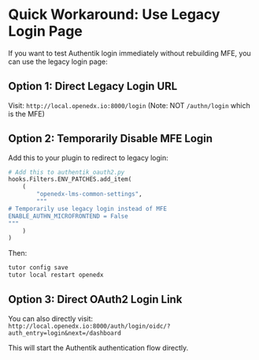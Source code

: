 # Quick Workaround: Use Legacy Login Page

If you want to test Authentik login immediately without rebuilding MFE, you can use the legacy login page:

## Option 1: Direct Legacy Login URL
Visit: `http://local.openedx.io:8000/login`
(Note: NOT `/authn/login` which is the MFE)

## Option 2: Temporarily Disable MFE Login
Add this to your plugin to redirect to legacy login:

```python
# Add this to authentik_oauth2.py
hooks.Filters.ENV_PATCHES.add_item(
    (
        "openedx-lms-common-settings",
        """
# Temporarily use legacy login instead of MFE
ENABLE_AUTHN_MICROFRONTEND = False
"""
    )
)
```

Then:
```bash
tutor config save
tutor local restart openedx
```

## Option 3: Direct OAuth2 Login Link
You can also directly visit:
`http://local.openedx.io:8000/auth/login/oidc/?auth_entry=login&next=/dashboard`

This will start the Authentik authentication flow directly.